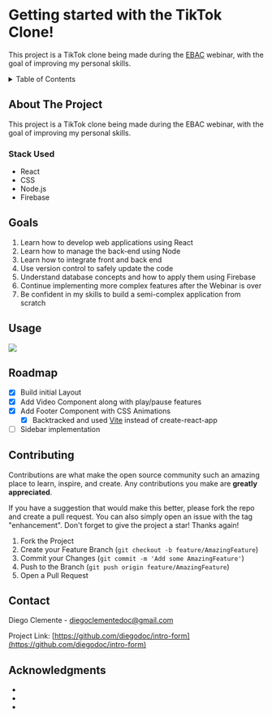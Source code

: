 # Getting started with the TikTok Clone!

This project is a TikTok clone being made during the [EBAC](https://ebac.art.br) webinar, with the goal of improving my personal skills.

<details>
  <summary>Table of Contents</summary>
  <ol>
    <li>
      <a href="#about-the-project">About The Project</a>
      <ul>
        <li><a href="#stack-used">Stack used</a></li>
      </ul>
    </li>
    <li><a href="#goals">Goals</a></li>
    <li><a href="#roadmap">Roadmap</a></li>
    <li><a href="#contact">Contact</a></li>
    <li><a href="#acknowledgments">Acknowledgments</a></li>
  </ol>
</details>

<!-- ABOUT THE PROJECT -->

## About The Project

This project is a TikTok clone being made during the EBAC webinar, with the goal of improving my personal skills.

### Stack Used

- React
- CSS
- Node.js
- Firebase

## Goals

1. Learn how to develop web applications using React
2. Learn how to manage the back-end using Node
3. Learn how to integrate front and back end
4. Use version control to safely update the code
5. Understand database concepts and how to apply them using Firebase
6. Continue implementing more complex features after the Webinar is over
7. Be confident in my skills to build a semi-complex application from scratch

<!-- USAGE EXAMPLES -->

## Usage

![](gif.gif)

<!-- ROADMAP -->

## Roadmap

- [x] Build initial Layout
- [x] Add Video Component along with play/pause features
- [x] Add Footer Component with CSS Animations
  - [x] Backtracked and used [Vite](https://vitejs.dev/) instead of create-react-app
- [ ] Sidebar implementation

<!-- CONTRIBUTING -->

## Contributing

Contributions are what make the open source community such an amazing place to learn, inspire, and create. Any contributions you make are **greatly appreciated**.

If you have a suggestion that would make this better, please fork the repo and create a pull request. You can also simply open an issue with the tag "enhancement".
Don't forget to give the project a star! Thanks again!

1. Fork the Project
2. Create your Feature Branch (`git checkout -b feature/AmazingFeature`)
3. Commit your Changes (`git commit -m 'Add some AmazingFeature'`)
4. Push to the Branch (`git push origin feature/AmazingFeature`)
5. Open a Pull Request

<!-- CONTACT -->

## Contact

Diego Clemente - diegoclementedoc@gmail.com

Project Link: [https://github.com/diegodoc/intro-form](https://github.com/diegodoc/intro-form)

<!-- ACKNOWLEDGMENTS -->

## Acknowledgments

- []()
- []()
- []()
